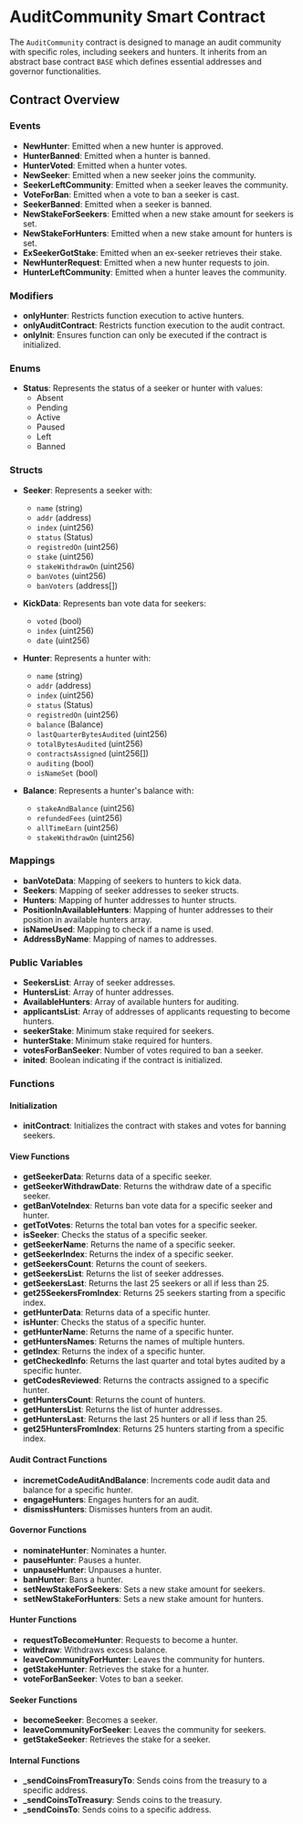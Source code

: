 # AuditCommunity Smart Contract

The `AuditCommunity` contract is designed to manage an audit community with specific roles, including seekers and hunters. It inherits from an abstract base contract `BASE` which defines essential addresses and governor functionalities.

## Contract Overview

### Events

- **NewHunter**: Emitted when a new hunter is approved.
- **HunterBanned**: Emitted when a hunter is banned.
- **HunterVoted**: Emitted when a hunter votes.
- **NewSeeker**: Emitted when a new seeker joins the community.
- **SeekerLeftCommunity**: Emitted when a seeker leaves the community.
- **VoteForBan**: Emitted when a vote to ban a seeker is cast.
- **SeekerBanned**: Emitted when a seeker is banned.
- **NewStakeForSeekers**: Emitted when a new stake amount for seekers is set.
- **NewStakeForHunters**: Emitted when a new stake amount for hunters is set.
- **ExSeekerGotStake**: Emitted when an ex-seeker retrieves their stake.
- **NewHunterRequest**: Emitted when a new hunter requests to join.
- **HunterLeftCommunity**: Emitted when a hunter leaves the community.

### Modifiers

- **onlyHunter**: Restricts function execution to active hunters.
- **onlyAuditContract**: Restricts function execution to the audit contract.
- **onlyInit**: Ensures function can only be executed if the contract is initialized.

### Enums

- **Status**: Represents the status of a seeker or hunter with values:
  - Absent
  - Pending
  - Active
  - Paused
  - Left
  - Banned

### Structs

- **Seeker**: Represents a seeker with:

  - `name` (string)
  - `addr` (address)
  - `index` (uint256)
  - `status` (Status)
  - `registredOn` (uint256)
  - `stake` (uint256)
  - `stakeWithdrawOn` (uint256)
  - `banVotes` (uint256)
  - `banVoters` (address[])

- **KickData**: Represents ban vote data for seekers:

  - `voted` (bool)
  - `index` (uint256)
  - `date` (uint256)

- **Hunter**: Represents a hunter with:

  - `name` (string)
  - `addr` (address)
  - `index` (uint256)
  - `status` (Status)
  - `registredOn` (uint256)
  - `balance` (Balance)
  - `lastQuarterBytesAudited` (uint256)
  - `totalBytesAudited` (uint256)
  - `contractsAssigned` (uint256[])
  - `auditing` (bool)
  - `isNameSet` (bool)

- **Balance**: Represents a hunter's balance with:
  - `stakeAndBalance` (uint256)
  - `refundedFees` (uint256)
  - `allTimeEarn` (uint256)
  - `stakeWithdrawOn` (uint256)

### Mappings

- **banVoteData**: Mapping of seekers to hunters to kick data.
- **Seekers**: Mapping of seeker addresses to seeker structs.
- **Hunters**: Mapping of hunter addresses to hunter structs.
- **PositionInAvailableHunters**: Mapping of hunter addresses to their position in available hunters array.
- **isNameUsed**: Mapping to check if a name is used.
- **AddressByName**: Mapping of names to addresses.

### Public Variables

- **SeekersList**: Array of seeker addresses.
- **HuntersList**: Array of hunter addresses.
- **AvailableHunters**: Array of available hunters for auditing.
- **applicantsList**: Array of addresses of applicants requesting to become hunters.
- **seekerStake**: Minimum stake required for seekers.
- **hunterStake**: Minimum stake required for hunters.
- **votesForBanSeeker**: Number of votes required to ban a seeker.
- **inited**: Boolean indicating if the contract is initialized.

### Functions

#### Initialization

- **initContract**: Initializes the contract with stakes and votes for banning seekers.

#### View Functions

- **getSeekerData**: Returns data of a specific seeker.
- **getSeekerWithdrawDate**: Returns the withdraw date of a specific seeker.
- **getBanVoteIndex**: Returns ban vote data for a specific seeker and hunter.
- **getTotVotes**: Returns the total ban votes for a specific seeker.
- **isSeeker**: Checks the status of a specific seeker.
- **getSeekerName**: Returns the name of a specific seeker.
- **getSeekerIndex**: Returns the index of a specific seeker.
- **getSeekersCount**: Returns the count of seekers.
- **getSeekersList**: Returns the list of seeker addresses.
- **getSeekersLast**: Returns the last 25 seekers or all if less than 25.
- **get25SeekersFromIndex**: Returns 25 seekers starting from a specific index.
- **getHunterData**: Returns data of a specific hunter.
- **isHunter**: Checks the status of a specific hunter.
- **getHunterName**: Returns the name of a specific hunter.
- **getHuntersNames**: Returns the names of multiple hunters.
- **getIndex**: Returns the index of a specific hunter.
- **getCheckedInfo**: Returns the last quarter and total bytes audited by a specific hunter.
- **getCodesReviewed**: Returns the contracts assigned to a specific hunter.
- **getHuntersCount**: Returns the count of hunters.
- **getHuntersList**: Returns the list of hunter addresses.
- **getHuntersLast**: Returns the last 25 hunters or all if less than 25.
- **get25HuntersFromIndex**: Returns 25 hunters starting from a specific index.

#### Audit Contract Functions

- **incremetCodeAuditAndBalance**: Increments code audit data and balance for a specific hunter.
- **engageHunters**: Engages hunters for an audit.
- **dismissHunters**: Dismisses hunters from an audit.

#### Governor Functions

- **nominateHunter**: Nominates a hunter.
- **pauseHunter**: Pauses a hunter.
- **unpauseHunter**: Unpauses a hunter.
- **banHunter**: Bans a hunter.
- **setNewStakeForSeekers**: Sets a new stake amount for seekers.
- **setNewStakeForHunters**: Sets a new stake amount for hunters.

#### Hunter Functions

- **requestToBecomeHunter**: Requests to become a hunter.
- **withdraw**: Withdraws excess balance.
- **leaveCommunityForHunter**: Leaves the community for hunters.
- **getStakeHunter**: Retrieves the stake for a hunter.
- **voteForBanSeeker**: Votes to ban a seeker.

#### Seeker Functions

- **becomeSeeker**: Becomes a seeker.
- **leaveCommunityForSeeker**: Leaves the community for seekers.
- **getStakeSeeker**: Retrieves the stake for a seeker.

#### Internal Functions

- **\_sendCoinsFromTreasuryTo**: Sends coins from the treasury to a specific address.
- **\_sendCoinsToTreasury**: Sends coins to the treasury.
- **\_sendCoinsTo**: Sends coins to a specific address.
